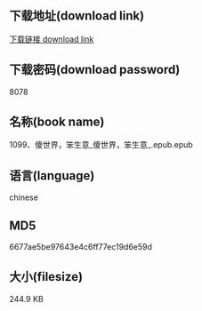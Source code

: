 ## 下载地址(download link)
[下载链接 download link](https://voluble-croquembouche-d321dc.netlify.app/?s=1099%E3%80%81%E5%82%BB%E4%B8%96%E7%95%8C%EF%BC%8C%E7%AC%A8%E7%94%9F%E6%84%8F_%E5%82%BB%E4%B8%96%E7%95%8C%EF%BC%8C%E7%AC%A8%E7%94%9F%E6%84%8F_.epub)

## 下载密码(download password)
8078

## 名称(book name)
1099、傻世界，笨生意_傻世界，笨生意_.epub.epub

## 语言(language)
chinese

## MD5
6677ae5be97643e4c6ff77ec19d6e59d

## 大小(filesize)
244.9 KB
